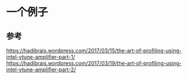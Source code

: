 # 一个例子

## 参考
https://hadibrais.wordpress.com/2017/03/15/the-art-of-profiling-using-intel-vtune-amplifier-part-1/
https://hadibrais.wordpress.com/2017/03/19/the-art-of-profiling-using-intel-vtune-amplifier-part-2/
